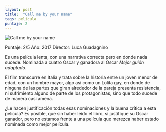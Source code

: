 ```yaml
---
layout: post
title:  "Call me by your name"
tags: pelicula
puntaje: 2
---
```




![Call me by your name](https://pics.filmaffinity.com/call_me_by_your_name-865431375-large.jpg)

Puntaje: 2/5 
Año: 2017
Director: Luca Guadagnino

Es una película lenta, con una narrativa correcta pero en donde nada sucede. Nominada a cuatro Oscar y ganadora al Oscar *Mejor guión adaptado*.

El film transcurre en Italia y trata sobre la historia entre un joven menor de edad, con un hombre mayor, algo así como un Lolita gay, en donde de ninguna de las partes que giran alrededor de la pareja presenta resistencia, ni sufrimiento alguno de parte de los protagonistas, sino que todo sucede de manera casi amena.

¿Le hacen justificación todas esas nominaciones y la buena crítica a esta película? Es posible, que sin haber leído el libro, sí justifique su Oscar ganador, pero no estamos frente a una película que merezca haber estado nominada como mejor película.
